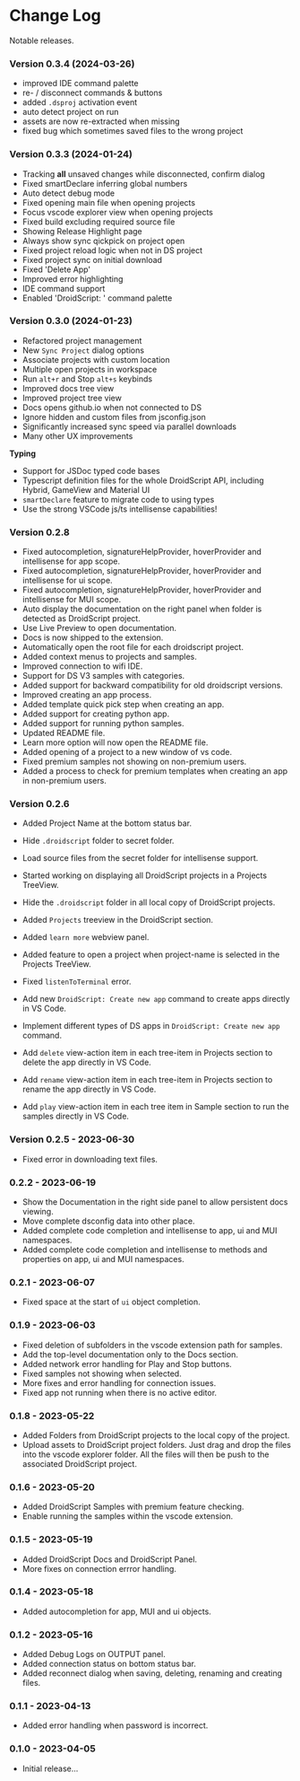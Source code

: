 # Change Log

Notable releases.

### Version 0.3.4 (2024-03-26)
- improved IDE command palette
- re- / disconnect commands & buttons
- added `.dsproj` activation event
- auto detect project on run
- assets are now re-extracted when missing
- fixed bug which sometimes saved files to the wrong project

### Version 0.3.3 (2024-01-24)
- Tracking **all** unsaved changes while disconnected, confirm dialog
- Fixed smartDeclare inferring global numbers
- Auto detect debug mode
- Fixed opening main file when opening projects
- Focus vscode explorer view when opening projects
- Fixed build excluding required source file
- Showing Release Highlight page
- Always show sync qickpick on project open
- Fixed project reload logic when not in DS project
- Fixed project sync on initial download
- Fixed 'Delete App'
- Improved error highlighting
- IDE command support
- Enabled 'DroidScript: ' command palette

### Version 0.3.0 (2024-01-23)
- Refactored project management
- New `Sync Project` dialog options
- Associate projects with custom location
- Multiple open projects in workspace
- Run `alt+r` and Stop `alt+s` keybinds
- Improved docs tree view
- Improved project tree view
- Docs opens github.io when not connected to DS
- Ignore hidden and custom files from jsconfig.json
- Significantly increased sync speed via parallel downloads
- Many other UX improvements

**Typing**
- Support for JSDoc typed code bases
- Typescript definition files for the whole DroidScript API, including Hybrid, GameView and Material UI
- `smartDeclare` feature to migrate code to using types
- Use the strong VSCode js/ts intellisense capabilities!

### Version 0.2.8
- Fixed autocompletion, signatureHelpProvider, hoverProvider and intellisense for app scope.
- Fixed autocompletion, signatureHelpProvider, hoverProvider and intellisense for ui scope.
- Fixed autocompletion, signatureHelpProvider, hoverProvider and intellisense for MUI scope.
- Auto display the documentation on the right panel when folder is detected as DroidScript project.
- Use Live Preview to open documentation.
- Docs is now shipped to the extension.
- Automatically open the root file for each droidscript project.
- Added context menus to projects and samples.
- Improved connection to wifi IDE.
- Support for DS V3 samples with categories.
- Added support for backward compatibility for old droidscript versions.
- Improved creating an app process.
- Added template quick pick step when creating an app.
- Added support for creating python app.
- Added support for running python samples.
- Updated README file.
- Learn more option will now open the README file.
- Added opening of a project to a new window of vs code.
- Fixed premium samples not showing on non-premium users.
- Added a process to check for premium templates when creating an app in non-premium users.

### Version 0.2.6
- Added Project Name at the bottom status bar.
- Hide `.droidscript` folder to secret folder.
- Load source files from the secret folder for intellisense support.
- Started working on displaying all DroidScript projects in a Projects TreeView.
- Hide the `.droidscript` folder in all local copy of DroidScript projects.
- Added `Projects` treeview in the DroidScript section.
- Added `learn more` webview panel.
- Added feature to open a project when project-name is selected in the Projects TreeView.

- Fixed `listenToTerminal` error.
- Add new `DroidScript: Create new app` command to create apps directly in VS Code.
- Implement different types of DS apps in `DroidScript: Create new app` command.
- Add `delete` view-action item in each tree-item in Projects section to delete the app directly in VS Code.
- Add `rename` view-action item in each tree-item in Projects section to rename the app directly in VS Code.
- Add `play` view-action item in each tree item in Sample section to run the samples directly in VS Code.

### Version 0.2.5 - 2023-06-30
- Fixed error in downloading text files.

### 0.2.2 - 2023-06-19
- Show the Documentation in the right side panel to allow persistent docs viewing.
- Move complete dsconfig data into other place.
- Added complete code completion and intellisense to app, ui and MUI namespaces.
- Added complete code completion and intellisense to methods and properties on app, ui and MUI namespaces.

### 0.2.1 - 2023-06-07
- Fixed space at the start of `ui` object completion.

### 0.1.9 - 2023-06-03
- Fixed deletion of subfolders in the vscode extension path for samples.
- Add the top-level documentation only to the Docs section.
- Added network error handling for Play and Stop buttons.
- Fixed samples not showing when selected.
- More fixes and error handling for connection issues.
- Fixed app not running when there is no active editor.

### 0.1.8 - 2023-05-22
- Added Folders from DroidScript projects to the local copy of the project.
- Upload assets to DroidScript project folders. Just drag and drop the files into the vscode explorer folder. All the files will then be push to the associated DroidScript project.

### 0.1.6 - 2023-05-20
- Added DroidScript Samples with premium feature checking.
- Enable running the samples within the vscode extension.

### 0.1.5 - 2023-05-19
- Added DroidScript Docs and DroidScript Panel.
- More fixes on connection errror handling.

### 0.1.4 - 2023-05-18
- Added autocompletion for app, MUI and ui objects.

### 0.1.2 - 2023-05-16
- Added Debug Logs on OUTPUT panel.
- Added connection status on bottom status bar.
- Added reconnect dialog when saving, deleting, renaming and creating files.

### 0.1.1 - 2023-04-13
- Added error handling when password is incorrect.

### 0.1.0 - 2023-04-05
- Initial release...